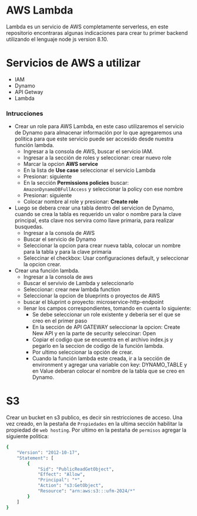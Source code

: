 # AWS Lambda

Lambda es un servicio de AWS completamente serverless, en este repositorio encontraras algunas indicaciones para crear tu primer backend utilizando el lenguaje node js version 8.10.

# Servicios de AWS a utilizar

- IAM
- Dynamo
- API Getway
- Lambda

### Intrucciones

- Crear un role para AWS Lambda, en este caso utilizaremos el servicio de Dynamo para almacenar información por lo que agregaremos una politica para que este servicio puede ser accesido desde nuestra función lambda.
  - Ingresar a la consola de AWS, buscar el servicio IAM.
  - Ingresar a la sección de roles y seleccionar: crear nuevo role
  - Marcar la opcion **AWS service**
  - En la lista de **Use case** seleccionar el servicio Lambda
  - Presionar: siguiente
  - En la sección **Permissions policies** buscar: `AmazonDynamoDBFullAccess` y seleccionar la policy con ese nombre
  - Presionar: siguiente
  - Colocar nombre al role y presionar: **Create role**
- Luego se debera crear una tabla dentro del servicion de Dynamo, cuando se crea la tabla es requerido un valor o nombre para la clave principal, esta clave nos servira como llave primaria, para realizar busquedas.
  - Ingresar a la consola de AWS
  - Buscar el servicio de Dynamo
  - Seleccionar la opcion para crear nueva tabla, colocar un nombre para la tabla y para la clave primaria
  - Seleccinar el checkbox: Usar configuraciones default, y seleccionar la opcion crear.
- Crear una función lambda.
  - Ingresar a la consola de aws
  - Buscar el servivio de Lambda y seleccionarlo
  - Seleccionar: crear new lambda function
  - Seleccionar la opcion de blueprints o proyectos de AWS
  - buscar el bluprint o proyecto: microservice-http-endpoint
  - llenar los campos correspondientes, tomando en cuenta lo siguiente:
    - Se debe seleccionar un role existente y deberia ser el que se creo en el primer paso
    - En la sección de API GATEWAY seleccionar la opcion: Create New API y en la parte de security seleccinar: Open
    - Copiar el codigo que se encuentra en el archivo index.js y pegarlo en la seccion de codigo de la función lambda.
    - Por ultimo seleccionar la opción de crear.
    - Cuando la función lambda este creada, ir a la sección de environment y agregar una variable con key: DYNAMO_TABLE y en Value deberan colocar el nombre de la tabla que se creo en Dynamo.

# S3

Crear un bucket en s3 publico, es decir sin restricciones de acceso.
Una vez creado, en la pestaña de `Propiedades` en la ultima sección habilitar la propiedad de `web hosting`.
Por ultimo en la pestaña de `permisos` agregar la siguiente politica:
```sh
{
    "Version": "2012-10-17",
    "Statement": [
        {
            "Sid": "PublicReadGetObject",
            "Effect": "Allow",
            "Principal": "*",
            "Action": "s3:GetObject",
            "Resource": "arn:aws:s3:::ufm-2024/*"
        }
    ]
}
```
